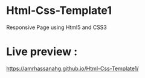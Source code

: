 # Html-Css-Template1
Responsive Page using Html5 and CSS3

# Live preview :
https://amrhassanahg.github.io/Html-Css-Template1/
